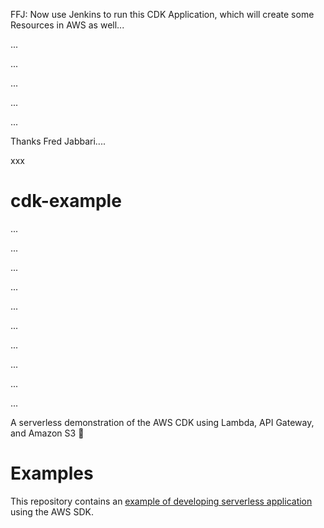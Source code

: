 FFJ:
Now use Jenkins to run this CDK Application, which will create some Resources in AWS as well...









...

...

...

...

...


Thanks Fred Jabbari....




















xxx
# cdk-example
...

...

...

...

...

...

...

...

...

...


A serverless demonstration of the AWS CDK using Lambda, API Gateway, and Amazon S3 :rocket:

# Examples
This repository contains an [example of developing serverless application](serverless) using the AWS SDK. 
